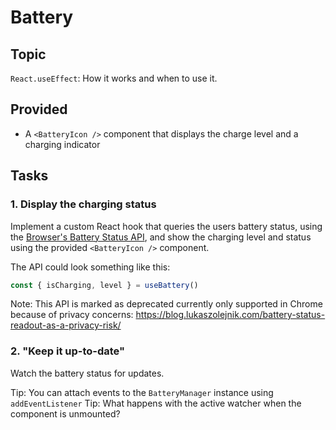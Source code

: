 # Battery

## Topic

`React.useEffect`: How it works and when to use it.

## Provided

- A `<BatteryIcon />` component that displays the charge level and a charging indicator

## Tasks

### 1. Display the charging status

Implement a custom React hook that queries the users battery status, using the [Browser's Battery Status API](https://developer.mozilla.org/en-US/docs/Web/API/Battery_Status_API), and show the charging level and status using the provided `<BatteryIcon />` component.

The API could look something like this:

```ts
const { isCharging, level } = useBattery()
```

Note: This API is marked as deprecated currently only supported in Chrome because of privacy concerns: https://blog.lukaszolejnik.com/battery-status-readout-as-a-privacy-risk/

### 2. "Keep it up-to-date"

Watch the battery status for updates.

Tip: You can attach events to the `BatteryManager` instance using `addEventListener`
Tip: What happens with the active watcher when the component is unmounted?
